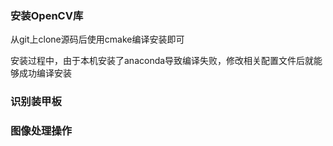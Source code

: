 ### 安装OpenCV库
从git上clone源码后使用cmake编译安装即可

安装过程中，由于本机安装了anaconda导致编译失败，修改相关配置文件后就能够成功编译安装

### 识别装甲板


### 图像处理操作

